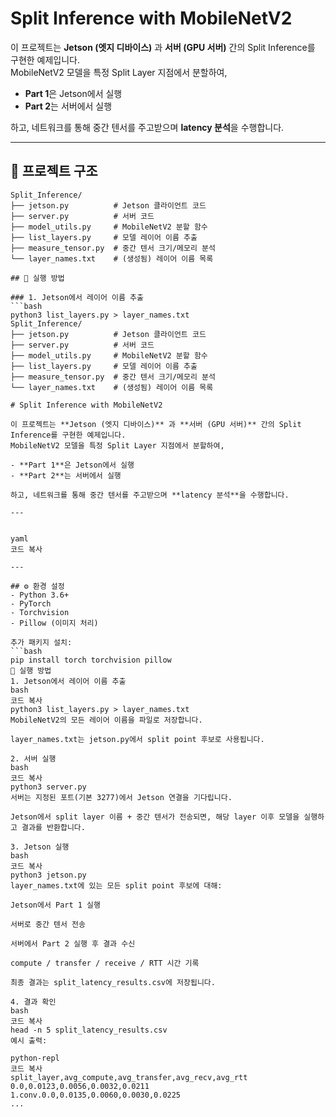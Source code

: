 # Split Inference with MobileNetV2

이 프로젝트는 **Jetson (엣지 디바이스)** 과 **서버 (GPU 서버)** 간의 Split Inference를 구현한 예제입니다.  
MobileNetV2 모델을 특정 Split Layer 지점에서 분할하여,  

- **Part 1**은 Jetson에서 실행  
- **Part 2**는 서버에서 실행  

하고, 네트워크를 통해 중간 텐서를 주고받으며 **latency 분석**을 수행합니다.  

---

## 📂 프로젝트 구조
```plaintext
Split_Inference/
├── jetson.py          # Jetson 클라이언트 코드
├── server.py          # 서버 코드
├── model_utils.py     # MobileNetV2 분할 함수
├── list_layers.py     # 모델 레이어 이름 추출
├── measure_tensor.py  # 중간 텐서 크기/메모리 분석
└── layer_names.txt    # (생성됨) 레이어 이름 목록

## 🚀 실행 방법

### 1. Jetson에서 레이어 이름 추출
```bash
python3 list_layers.py > layer_names.txt
Split_Inference/
├── jetson.py          # Jetson 클라이언트 코드
├── server.py          # 서버 코드
├── model_utils.py     # MobileNetV2 분할 함수
├── list_layers.py     # 모델 레이어 이름 추출
├── measure_tensor.py  # 중간 텐서 크기/메모리 분석
└── layer_names.txt    # (생성됨) 레이어 이름 목록

# Split Inference with MobileNetV2

이 프로젝트는 **Jetson (엣지 디바이스)** 과 **서버 (GPU 서버)** 간의 Split Inference를 구현한 예제입니다.  
MobileNetV2 모델을 특정 Split Layer 지점에서 분할하여,  

- **Part 1**은 Jetson에서 실행  
- **Part 2**는 서버에서 실행  

하고, 네트워크를 통해 중간 텐서를 주고받으며 **latency 분석**을 수행합니다.  

---


yaml
코드 복사

---

## ⚙️ 환경 설정
- Python 3.6+
- PyTorch
- Torchvision
- Pillow (이미지 처리)

추가 패키지 설치:
```bash
pip install torch torchvision pillow
🚀 실행 방법
1. Jetson에서 레이어 이름 추출
bash
코드 복사
python3 list_layers.py > layer_names.txt
MobileNetV2의 모든 레이어 이름을 파일로 저장합니다.

layer_names.txt는 jetson.py에서 split point 후보로 사용됩니다.

2. 서버 실행
bash
코드 복사
python3 server.py
서버는 지정된 포트(기본 3277)에서 Jetson 연결을 기다립니다.

Jetson에서 split layer 이름 + 중간 텐서가 전송되면, 해당 layer 이후 모델을 실행하고 결과를 반환합니다.

3. Jetson 실행
bash
코드 복사
python3 jetson.py
layer_names.txt에 있는 모든 split point 후보에 대해:

Jetson에서 Part 1 실행

서버로 중간 텐서 전송

서버에서 Part 2 실행 후 결과 수신

compute / transfer / receive / RTT 시간 기록

최종 결과는 split_latency_results.csv에 저장됩니다.

4. 결과 확인
bash
코드 복사
head -n 5 split_latency_results.csv
예시 출력:

python-repl
코드 복사
split_layer,avg_compute,avg_transfer,avg_recv,avg_rtt
0.0,0.0123,0.0056,0.0032,0.0211
1.conv.0.0,0.0135,0.0060,0.0030,0.0225
...
